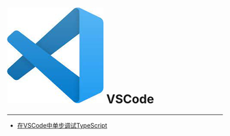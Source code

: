 # ![VSCode](./images/logo.jpg ":size=100") VSCode

---

- [在VSCode中单步调试TypeScript](/repository/Tools/VSCode/在VSCode中单步调试TypeScript.md#在vscode中单步调试typescript)